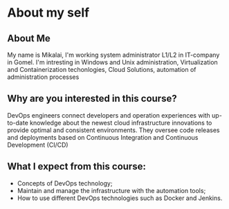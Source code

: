 # About my self

## About Me  
My name is Mikalai, I'm working system administrator L1/L2 in IT-company in Gomel. I'm intresting in Windows and Unix administration, Virtualization and Containerization techonlogies, Cloud Solutions, automation of administration processes  
## Why are you interested in this course?  
DevOps engineers connect developers and operation experiences with up-to-date knowledge about the newest cloud infrastructure innovations to provide optimal and consistent environments. They oversee code releases and deployments based on Continuous Integration and Continuous Development (CI/CD)
## What I expect from this course:
+ Concepts of DevOps technology;  
+ Maintain and manage the infrastructure with the automation tools;  
+ How to use different DevOps technologies such as Docker and Jenkins.